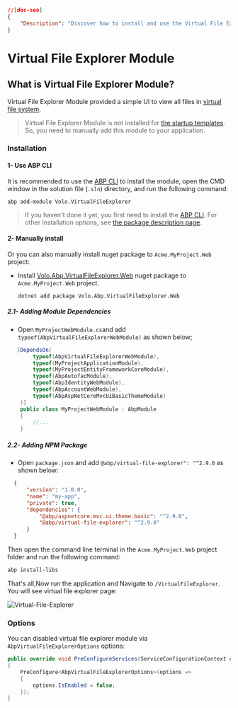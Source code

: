 ```json
//[doc-seo]
{
    "Description": "Discover how to install and use the Virtual File Explorer Module in your ABP Framework application to easily manage files in a virtual file system."
}
```

# Virtual File Explorer Module

## What is Virtual File Explorer Module?

Virtual File Explorer Module provided a simple UI to view all files in [virtual file system](../framework/infrastructure/virtual-file-system.md).

> Virtual File Explorer Module is not installed for [the startup templates](../solution-templates). So, you need to manually add this module to your application.

### Installation

#### 1- Use ABP CLI

It is recommended to use the [ABP CLI](../cli) to install the module, open the CMD window in the solution file (`.sln`) directory, and run the following command:

```
abp add-module Volo.VirtualFileExplorer
```

> If you haven't done it yet, you first need to install the [ABP CLI](../cli). For other installation options, see [the package description page](https://abp.io/package-detail/Volo.Abp.VirtualFileExplorer.Web).

#### 2- Manually install

Or you can also manually install nuget package to `Acme.MyProject.Web` project:

* Install [Volo.Abp.VirtualFileExplorer.Web](https://www.nuget.org/packages/Volo.Abp.VirtualFileExplorer.Web/) nuget package to `Acme.MyProject.Web` project.

  `dotnet add package Volo.Abp.VirtualFileExplorer.Web`

##### 2.1- Adding Module Dependencies

  * Open `MyProjectWebModule.cs`and add `typeof(AbpVirtualFileExplorerWebModule)` as shown below;

  ```csharp
     [DependsOn(
          typeof(AbpVirtualFileExplorerWebModule),
          typeof(MyProjectApplicationModule),
          typeof(MyProjectEntityFrameworkCoreModule),
          typeof(AbpAutofacModule),
          typeof(AbpIdentityWebModule),
          typeof(AbpAccountWebModule),
          typeof(AbpAspNetCoreMvcUiBasicThemeModule)
      )]
      public class MyProjectWebModule : AbpModule
      {
          //...
      }
  ```

##### 2.2- Adding NPM Package

 * Open `package.json` and add `@abp/virtual-file-explorer": "^2.9.0` as shown below:

  ```json
    {
        "version": "1.0.0",
        "name": "my-app",
        "private": true,
        "dependencies": {
            "@abp/aspnetcore.mvc.ui.theme.basic": "^2.9.0",
            "@abp/virtual-file-explorer": "^2.9.0"
        }
    }
  ```

  Then open the command line terminal in the `Acme.MyProject.Web` project folder and run the following command:

````bash
abp install-libs
````

That's all,Now run the application and Navigate to `/VirtualFileExplorer`. You will see virtual file explorer page:

![Virtual-File-Explorer](../images/virtual-file-explorer.png)

### Options

You can disabled virtual file explorer module via `AbpVirtualFileExplorerOptions` options:

```csharp
public override void PreConfigureServices(ServiceConfigurationContext context)
{
    PreConfigure<AbpVirtualFileExplorerOptions>(options =>
    {
        options.IsEnabled = false;
    });
}
```